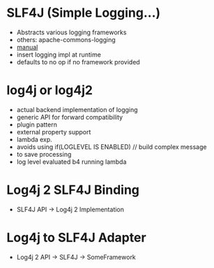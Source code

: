 # SLF4J (Simple Logging...)
- Abstracts various logging frameworks
- others: apache-commons-logging
- [manual](https://www.slf4j.org/manual.html)
- insert logging impl at runtime
- defaults to no op if no framework provided

# log4j or log4j2
- actual backend implementation of logging
- generic API for forward compatibility
- plugin pattern
- external property support
- lambda exp.
 - avoids using if(LOGLEVEL IS ENABLED) // build complex message
  - to save processing
  - log level evaluated b4 running lambda
 
 # Log4j 2 SLF4J Binding
 - SLF4J API -> Log4j 2 Implementation
 # Log4j to SLF4J Adapter
 - Log4j 2 API -> SLF4J -> SomeFramework